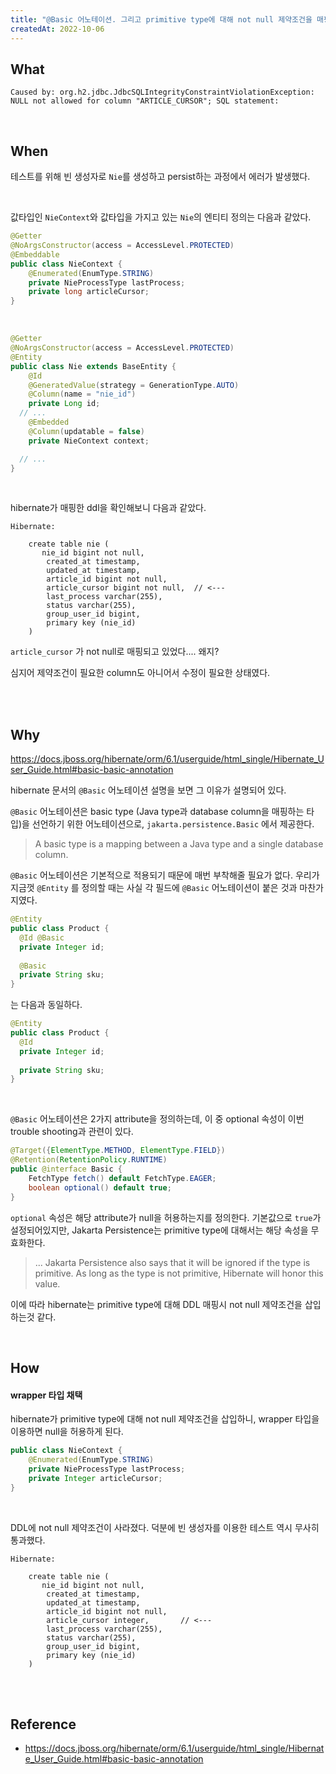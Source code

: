 ```yaml
---
title: "@Basic 어노테이션. 그리고 primitive type에 대해 not null 제약조건을 매핑하는 이유"
createdAt: 2022-10-06
---
```


## What

``` 
Caused by: org.h2.jdbc.JdbcSQLIntegrityConstraintViolationException: NULL not allowed for column "ARTICLE_CURSOR"; SQL statement:
```


<br />

## When

테스트를 위해 빈 생성자로 `Nie`를 생성하고 persist하는 과정에서 에러가 발생했다.

<br />

값타입인 `NieContext`와 값타입을 가지고 있는 `Nie`의 엔티티 정의는 다음과 같았다.

``` java
@Getter
@NoArgsConstructor(access = AccessLevel.PROTECTED)
@Embeddable
public class NieContext {
	@Enumerated(EnumType.STRING)
	private NieProcessType lastProcess;
	private long articleCursor;
}
```

<br />

``` java
@Getter
@NoArgsConstructor(access = AccessLevel.PROTECTED)
@Entity
public class Nie extends BaseEntity {
	@Id
	@GeneratedValue(strategy = GenerationType.AUTO)
	@Column(name = "nie_id")
	private Long id;
  // ...
	@Embedded
	@Column(updatable = false)
	private NieContext context;

  // ...
}
```

<br />

hibernate가 매핑한 ddl을 확인해보니 다음과 같았다.

``` 
Hibernate: 
    
    create table nie (
       nie_id bigint not null,
        created_at timestamp,
        updated_at timestamp,
        article_id bigint not null,
        article_cursor bigint not null,  // <--- 
        last_process varchar(255),
        status varchar(255),
        group_user_id bigint,
        primary key (nie_id)
    )
```

`article_cursor` 가 not null로 매핑되고 있었다.... 왜지? 

심지어 제약조건이 필요한 column도 아니어서 수정이 필요한 상태였다. 

<br />
<br />


## Why

https://docs.jboss.org/hibernate/orm/6.1/userguide/html_single/Hibernate_User_Guide.html#basic-basic-annotation

hibernate 문서의 `@Basic` 어노테이션 설명을 보면 그 이유가 설명되어 있다. 

`@Basic` 어노테이션은 basic type (Java type과 database column을 매핑하는 타입)을 선언하기 위한 어노테이션으로,  `jakarta.persistence.Basic` 에서 제공한다. 

> A basic type is a mapping between a Java type and a single database column.

`@Basic` 어노테이션은 기본적으로 적용되기 때문에 매번 부착해줄 필요가 없다. 우리가 지금껏  `@Entity` 를 정의할 때는 사실 각 필드에 `@Basic`  어노테이션이 붙은 것과 마찬가지였다.

``` java
@Entity
public class Product {
  @Id @Basic
  private Integer id;
  
  @Basic
  private String sku;
}
```

는 다음과 동일하다.

``` java
@Entity
public class Product {
  @Id 
  private Integer id;
  
  private String sku;
}
```

<br />

`@Basic` 어노테이션은 2가지 attribute을 정의하는데, 이 중 optional 속성이 이번 trouble shooting과 관련이 있다.

``` java
@Target({ElementType.METHOD, ElementType.FIELD})
@Retention(RetentionPolicy.RUNTIME)
public @interface Basic {
    FetchType fetch() default FetchType.EAGER;
    boolean optional() default true;
}
```

`optional` 속성은 해당 attribute가 null을 허용하는지를 정의한다. 기본값으로 `true`가 설정되어있지만, Jakarta Persistence는 primitive type에 대해서는 해당 속성을 무효화한다. 

> ... Jakarta Persistence also says that it will be ignored if the type is primitive. As long as the type is not primitive, Hibernate will honor this value.

이에 따라 hibernate는 primitive type에 대해 DDL 매핑시 not null 제약조건을 삽입하는것 같다. 

<br />

## How

#### wrapper 타입 채택

hibernate가 primitive type에 대해 not null 제약조건을 삽입하니, wrapper 타입을 이용하면 null을 허용하게 된다.

``` java
public class NieContext {
	@Enumerated(EnumType.STRING)
	private NieProcessType lastProcess;
	private Integer articleCursor;
}
```

<br />

DDL에 not null 제약조건이 사라졌다. 덕분에 빈 생성자를 이용한 테스트 역시 무사히 통과했다.

``` 
Hibernate: 
    
    create table nie (
       nie_id bigint not null,
        created_at timestamp,
        updated_at timestamp,
        article_id bigint not null,
        article_cursor integer,       // <---
        last_process varchar(255),
        status varchar(255),
        group_user_id bigint,
        primary key (nie_id)
    )
```
<br />
<br />

## Reference
- https://docs.jboss.org/hibernate/orm/6.1/userguide/html_single/Hibernate_User_Guide.html#basic-basic-annotation
